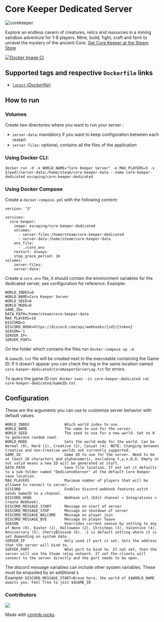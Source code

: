 # Core Keeper Dedicated Server

![corekeeper](https://user-images.githubusercontent.com/136487/168213246-7f561105-136e-47fa-abd9-fac1c97ca48d.png)

Explore an endless cavern of creatures, relics and resources in a mining sandbox adventure for 1-8 players. Mine, build, fight, craft and farm to unravel the mystery of the ancient Core. [Get Core Keeper at the Steam Store](https://store.steampowered.com/app/1621690/Core_Keeper/)

[![Docker Image CI](https://github.com/escapingnetwork/core-keeper-dedicated/actions/workflows/docker-image.yml/badge.svg?branch=main)](https://github.com/escapingnetwork/core-keeper-dedicated/actions/workflows/docker-image.yml)

## Supported tags and respective `Dockerfile` links
-	[`latest` (*Dockerfile*)](https://github.com/escapingnetwork/core-keeper-dedicated/blob/main/Dockerfile)

## How to run

### Volumes

Create two directories where you want to run your server :

- `server-data`: mandatory if you want to keep configuration between each restart
- `server-files`: optional, contains all the files of the application

### Using Docker CLI:

`docker run -d -e WORLD_NAME="Core Keeper Server" -e MAX_PLAYERS=5 -v $(pwd)/server-data:/home/steam/core-keeper-data --name core-keeper-dedicated escaping/core-keeper-dedicated`

### Using Docker Compose
Create a `docker-compose.yml` with the following content:

```
version: "3"

services:
  core-keeper:
    image: escaping/core-keeper-dedicated
    volumes:
      - server-files:/home/steam/core-keeper-dedicated
      - server-data:/home/steam/core-keeper-data
    env_file:
      - ./core.env
    restart: always
    stop_grace_period: 2m
volumes:
    server-files:
    server-data:
```

Create a `core.env` file, it should contain the environment variables for the dedicated server, see configuration for reference. Example:
```
WORLD_INDEX=0
WORLD_NAME=Core Keeper Server
WORLD_SEED=0
WORLD_MODE=0
GAME_ID=
DATA_PATH=/home/steam/core-keeper-data
MAX_PLAYERS=10
DISCORD=1
DISCORD_HOOK=https://discord.com/api/webhooks/{id}/{token}
SEASON=-1
SERVER_IP=
SERVER_PORT=
```

On the folder which contains the files run `docker-compose up -d`.

A `GameID.txt` file will be created next to the executable containing the Game ID. If it doesn't appear you can check the log in the same location named `core-keeper-dedicated/CoreKeeperServerLog.txt` for errors.

To query the game ID run:
`docker exec -it core-keeper-dedicated cat core-keeper-dedicated/GameID.txt`

## Configuration

These are the arguments you can use to customize server behavior with default values.
```
WORLD_INDEX                Which world index to use.
WORLD_NAME                 The name to use for the server.
WORLD_SEED                 The seed to use for a new world. Set to 0 to generate random seed.
WORLD_MODE                 Sets the world mode for the world. Can be Normal (0), Hard (1), Creative (2), Casual (4). NOTE: Changing between Creative and non-Creative worlds not currently supported.
GAME_ID                    Game ID to use for the server. Need to be at least 28 characters and alphanumeric, excluding Y,y,x,0,O. Empty or not valid means a new ID will be generated at start.
DATA_PATH                  Save file location. If not set it defaults to a sub-folder named "DedicatedServer" at the default Core Keeper save location.
MAX_PLAYERS                Maximum number of players that will be allowed to connect to server.
DISCORD                    Enables discord webhook features witch sends GameID to a channel.
DISCORD_HOOK               Webhook url (Edit channel > Integrations > Create Webhook).
DISCORD_MESSAGE_START      Message on start of server
DISCORD_MESSAGE_STOP       Message on shutdown of server
DISCORD_MESSAGE_WELCOME    Message on player join
DISCORD_MESSAGE_BYE        Message on player leave
SEASON                     Overrides current season by setting to any of None (0), Easter (1), Halloween (2), Christmas (3), Valentine (4), Anniversary (5), CherryBlossom (6). -1 is default setting where it is set depending on system date.
SERVER_IP                  Only used if port is set. Sets the address that the server will bind to.
SERVER_PORT                What port to bind to. If not set, then the server will use the Steam relay network. If set the clients will connect to the server directly and the port needs to be open.
```
                    
The discord message variables can include other system variables. These must be enquoted by an additional `$` \
Example: 
`DISCORD_MESSAGE_START=Brave hero, the world of $$WORLD_NAME awaits you. Feel free to join $$GAME_ID`

### Contributors
<a href="https://github.com/escapingnetwork/core-keeper-dedicated/graphs/contributors">
  <img src="https://contrib.rocks/image?repo=escapingnetwork/core-keeper-dedicated" />
</a>

Made with [contrib.rocks](https://contrib.rocks).
